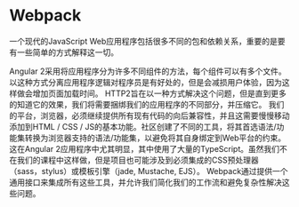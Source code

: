 # Webpack

一个现代的JavaScript Web应用程序包括很多不同的包和依赖关系，重要的是要有一些简单的方式解释这一切。

Angular 2采用将应用程序分为许多不同组件的方法，每个组件可以有多个文件。以这种方式分离应用程序逻辑对程序员是有好处的，但是会减损用户体验，因为这样做会增加页面加载时间。 HTTP2旨在以一种方式解决这个问题，但是直到更多的知道它的效果，我们将需要捆绑我们的应用程序的不同部分，并压缩它。
我们的平台，浏览器，必须继续提供所有现有代码的向后兼容性，并且这需要慢慢移动添加到HTML / CSS / JS的基本功能。社区创建了不同的工具，将其首选语法/功能集转换为浏览器支持的语法/功能集，以避免将其自身绑定到Web平台的约束。这在Angular 2应用程序中尤其明显，其中使用了大量的TypeScript。虽然我们不在我们的课程中这样做，但是项目也可能涉及到必须集成的CSS预处理器（sass，stylus）或模板引擎（jade, Mustache, EJS）。
Webpack通过提供一个通用接口来集成所有这些工具，并允许我们简化我们的工作流和避免复杂性解决这些问题。
